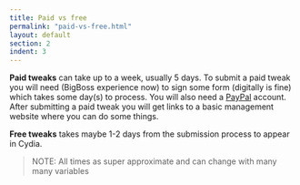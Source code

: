 ```yaml
---
title: Paid vs free
permalink: "paid-vs-free.html"
layout: default
section: 2
indent: 3
---
```


**Paid tweaks** can take up to a week, usually 5 days. To submit a paid tweak you will need (BigBoss experience now) to sign some form (digitally is fine) which takes some day(s) to process. You will also need a [PayPal](http://www.paypal.com) account. After submitting a paid tweak you will get links to a basic management website where you can do some things.

**Free tweaks** takes maybe 1-2 days from the submission process to appear in Cydia.  

> NOTE: All times as super approximate and can change with many many variables